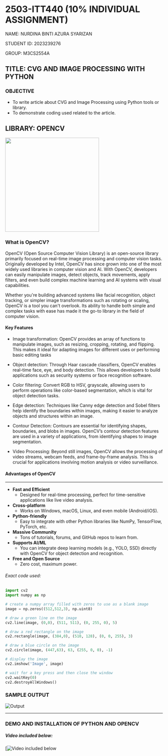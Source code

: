 # 2503-ITT440 (10% INDIVIDUAL ASSIGNMENT)

NAME: NURDINA BINTI AZURA SYARIZAN

STUDENT ID: 2023239276

GROUP: M3CS2554A

## TITLE: CVG AND IMAGE PROCESSING WITH PYTHON


### OBJECTIVE
- To write article about CVG and Image Processing using Python tools or library.
- To demonstrate coding used related to the article.

## LIBRARY: OPENCV
<img src="https://github.com/user-attachments/assets/9b29b3a7-4590-42b1-b614-acf8f2a770ab" width="300" />

### What is OpenCV?

OpenCV (Open Source Computer Vision Library) is an open-source library primarily focused on real-time image processing and computer vision tasks. Originally developed by Intel, OpenCV has since grown into one of the most widely used libraries in computer vision and AI. With OpenCV, developers can easily manipulate images, detect objects, track movements, apply filters, and even build complex machine learning and AI systems with visual capabilities.

Whether you're building advanced systems like facial recognition, object tracking, or simpler image transformations such as rotating or scaling, OpenCV is a tool you can't overlook. Its ability to handle both simple and complex tasks with ease has made it the go-to library in the field of computer vision.

#### Key Features
- Image transformation: OpenCV provides an array of functions to manipulate images, such as resizing, cropping, rotating, and flipping. This makes it ideal for adapting images for different uses or performing basic editing tasks
  
- Object detection: Through Haar cascade classifiers, OpenCV enables real-time face, eye, and body detection. This allows developers to build applications such as security systems or face recognition software.
  
- Color filtering: Convert RGB to HSV, grayscale, allowing users to perform operations like color-based segmentation, which is vital for object detection tasks.
  
- Edge detection: Techniques like Canny edge detection and Sobel filters help identify the boundaries within images, making it easier to analyze objects and structures within an image.
  
- Contour Detection: Contours are essential for identifying shapes, boundaries, and blobs in images. OpenCV’s contour detection features are used in a variety of applications, from identifying shapes to image segmentation.
  
- Video Processing: Beyond still images, OpenCV allows the processing of video streams, webcam feeds, and frame-by-frame analysis. This is crucial for applications involving motion analysis or video surveillance.

#### Advantages of OpenCV
***
* __Fast and Efficient__
	* Designed for real-time processing, perfect for time-sensitive applications like live video analysis.
* __Cross-platform__
	* Works on Windows, macOS, Linux, and even mobile (Android/iOS).
* __Python-friendly__
	* Easy to integrate with other Python libraries like NumPy, TensorFlow, PyTorch, etc.
* __Massive Community__
	* Tons of tutorials, forums, and GitHub repos to learn from.
* __Supports AI/ML__
	* You can integrate deep learning models (e.g., YOLO, SSD) directly with OpenCV for object detection and recognition.
* __Free and Open Source__
	* Zero cost, maximum power.

###### Exact code used:
```py
import cv2
import numpy as np

# create a numpy array filled with zeros to use as a blank image
image = np.zeros((512,512,3), np.uint8)

# draw a green line on the image
cv2.line(image, (0,0), (511, 511), (0, 255, 0), 5)

# draw a red rectangle on the image
cv2.rectangle(image, (384,0), (510, 128), (0, 0, 255), 3)

# draw a blue circle on the image
cv2.circle(image, (447,63), 63, (255, 0, 0), -1)

# display the image
cv2.imshow('Image', image)

# wait for a key press and then close the window
cv2.waitKey(0)
cv2.destroyAllWindows()

```
### SAMPLE OUTPUT
![Output](https://github.com/addff/2503-ITT440/blob/ee954765a41a1e9ef6326f71fc0eeb95758d9b79/10%25%20Individual%20Assignment/M3CS2554A/NURDINA%20BINTI%20AZURA%20SYARIZAN%EF%80%8D/Screenshot%202025-04-26%20174224.png)



----
### DEMO AND INSTALLATION OF PYTHON AND OPENCV
##### Video included below: 
[![Video included below](https://img.youtube.com)




